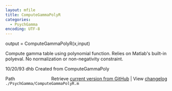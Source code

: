 ```yaml
---
layout: mfile
title: ComputeGammaPolyR
categories:
  - PsychGamma
encoding: UTF-8
---
```


output = ComputeGammaPolyR(x,input)

Compute gamma table using polynomial function.
Relies on Matlab's built-in polyeval.  No normalization
or non-negativity constraint.

10/20/93 dhb      Created from ComputeGammaPoly


<div class="code_header" style="text-align:right;">
  <span style="float:left;">Path&nbsp;&nbsp;</span> <span class="counter">Retrieve <a href=
  "https://raw.github.com/Psychtoolbox-3/Psychtoolbox-3/beta/./PsychGamma/ComputeGammaPolyR.m">current version from GitHub</a> | View <a href=
  "https://github.com/Psychtoolbox-3/Psychtoolbox-3/commits/beta/./PsychGamma/ComputeGammaPolyR.m">changelog</a></span>
</div>
<div class="code">
  <code>./PsychGamma/ComputeGammaPolyR.m</code>
</div>
